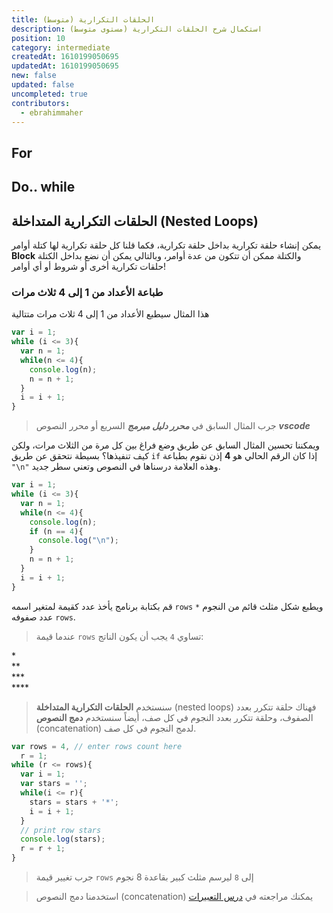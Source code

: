 ```yaml
---
title: الحلقات التكرارية (متوسط)
description: استكمال شرح الحلقات التكرارية (مستوى متوسط)
position: 10
category: intermediate
createdAt: 1610199050695
updatedAt: 1610199050695
new: false
updated: false
uncompleted: true
contributors:
  - ebrahimmaher
---
```


## For

## Do.. while


## الحلقات التكرارية المتداخلة (Nested Loops)

يمكن إنشاء حلقة تكرارية بداخل حلقة تكرارية، فكما قلنا كل حلقة تكرارية لها كتلة أوامر **Block** والكتلة ممكن أن تتكون من عدة أوامر، وبالتالي يمكن أن نضع بداخل الكتلة حلقات تكرارية أخرى أو شروط أو أي أوامر!

### طباعة اﻷعداد من 1 إلى 4 ثلاث مرات
هذا المثال سيطبع اﻷعداد من 1 إلى 4 ثلاث مرات متتالية
```js
var i = 1;
while (i <= 3){
  var n = 1;
  while(n <= 4){
    console.log(n);
    n = n + 1;
  }
  i = i + 1;
}
```
> جرب المثال السابق في ***محرر دليل مبرمج*** السريع أو محرر النصوص ***vscode***

ويمكننا تحسين المثال السابق عن طريق وضع فراغ بين كل مرة من الثلاث مرات، ولكن كيف تنفيذها؟ بسيطة نتحقق عن طريق `if` إذا كان الرقم الحالي هو **4** إذن نقوم بطباعة `"\n"` وهذه العلامة درسناها في النصوص وتعني سطر جديد.

```js
var i = 1;
while (i <= 3){
  var n = 1;
  while(n <= 4){
    console.log(n);
    if (n == 4){
      console.log("\n");
    }
    n = n + 1;
  }
  i = i + 1;
}
```



<quiz label="تمرين متقدم">

قم بكتابة برنامج يأخذ عدد كقيمة لمتغير اسمه `rows` ويطبع شكل مثلث قائم من النجوم `*` عدد صفوفه `rows`.

> عندما قيمة `rows` تساوي `4` يجب أن يكون الناتج:
<code-result>
*
<br>
**
<br>
***
<br>
****
</code-result>

</quiz>
<expand full button-text="الحصول على مساعدة" hide-text="إخفاء">

> سنستخدم **الحلقات التكرارية المتداخلة** (nested loops) فهناك حلقة تتكرر بعدد الصفوف، وحلقة تتكرر بعدد النجوم في كل صف، أيضاً سنستخدم **دمج النصوص** (concatenation) لدمج النجوم في كل صف.

</expand>
<!-- <expand full button-text="عرض الخوارزمية" hide-text="إخفاء الخوارزمية"> -->

<!-- - نقوم بإنشاء متغير `rows` وقيمته عدد الصفوف (كم صف من النجوم)
- ننشئ متغير `r` وقيمته `1` ليكون متغير التكرار، وتكون قيمته داخل الحلقة التكرارية حسب رقم الصف الحالي ولذلك بدأنا من `1`
- نقوم بإنشاء حلقة تكرارية بشرط `r` أقل من أو يساوي عدد الصفوف `rows`
-  -->

<!-- </expand> -->

<expand full button-text="عرض الحل" hide-text="إخفاء الحل">

```js
var rows = 4, // enter rows count here
  r = 1;
while (r <= rows){
  var i = 1;
  var stars = '';
  while(i <= r){
    stars = stars + '*';
    i = i + 1;
  }
  // print row stars
  console.log(stars);
  r = r + 1;
}
```
> جرب تغيير قيمة `rows` إلى `8` ليرسم مثلث كبير بقاعدة 8 نجوم

> استخدمنا دمج النصوص (concatenation) يمكنك مراجعته في [درس التعبيرات](/tutorials/algorithms/fundamentals/expressions#دمج-النصوص-concatenation)
</expand>
